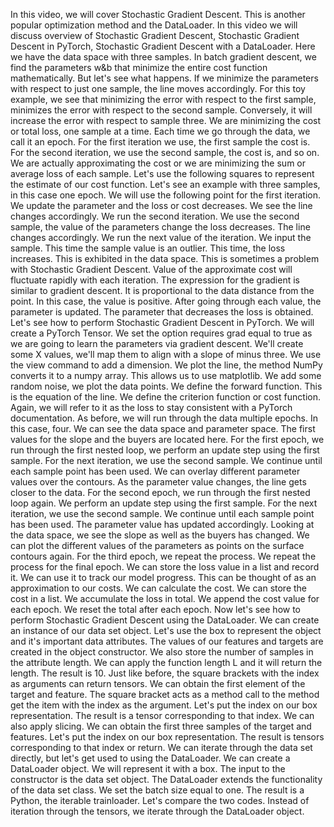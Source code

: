 In this video, we will cover Stochastic Gradient Descent. This is another popular optimization method and the DataLoader. In this video we will discuss overview of Stochastic Gradient Descent, Stochastic Gradient Descent in PyTorch, Stochastic Gradient Descent with a DataLoader. Here we have the data space with three samples. In batch gradient descent, we find the parameters w&b that minimize the entire cost function mathematically. But let's see what happens. If we minimize the parameters with respect to just one sample, the line moves accordingly. For this toy example, we see that minimizing the error with respect to the first sample, minimizes the error with respect to the second sample. Conversely, it will increase the error with respect to sample three. We are minimizing the cost or total loss, one sample at a time. Each time we go through the data, we call it an epoch. For the first iteration we use, the first sample the cost is. For the second iteration, we use the second sample, the cost is, and so on. We are actually approximating the cost or we are minimizing the sum or average loss of each sample. Let's use the following squares to represent the estimate of our cost function. Let's see an example with three samples, in this case one epoch. We will use the following point for the first iteration. We update the parameter and the loss or cost decreases. We see the line changes accordingly. We run the second iteration. We use the second sample, the value of the parameters change the loss decreases. The line changes accordingly. We run the next value of the iteration. We input the sample. This time the sample value is an outlier. This time, the loss increases. This is exhibited in the data space. This is sometimes a problem with Stochastic Gradient Descent. Value of the approximate cost will fluctuate rapidly with each iteration. The expression for the gradient is similar to gradient descent. It is proportional to the data distance from the point. In this case, the value is positive. After going through each value, the parameter is updated. The parameter that decreases the loss is obtained. Let's see how to perform Stochastic Gradient Descent in PyTorch. We will create a PyTorch Tensor. We set the option requires grad equal to true as we are going to learn the parameters via gradient descent. We'll create some X values, we'll map them to align with a slope of minus three. We use the view command to add a dimension. We plot the line, the method NumPy converts it to a numpy array. This allows us to use matplotlib. We add some random noise, we plot the data points. We define the forward function. This is the equation of the line. We define the criterion function or cost function. Again, we will refer to it as the loss to stay consistent with a PyTorch documentation. As before, we will run through the data multiple epochs. In this case, four. We can see the data space and parameter space. The first values for the slope and the buyers are located here. For the first epoch, we run through the first nested loop, we perform an update step using the first sample. For the next iteration, we use the second sample. We continue until each sample point has been used. We can overlay different parameter values over the contours. As the parameter value changes, the line gets closer to the data. For the second epoch, we run through the first nested loop again. We perform an update step using the first sample. For the next iteration, we use the second sample. We continue until each sample point has been used. The parameter value has updated accordingly. Looking at the data space, we see the slope as well as the buyers has changed. We can plot the different values of the parameters as points on the surface contours again. For the third epoch, we repeat the process. We repeat the process for the final epoch. We can store the loss value in a list and record it. We can use it to track our model progress. This can be thought of as an approximation to our costs. We can calculate the cost. We can store the cost in a list. We accumulate the loss in total. We append the cost value for each epoch. We reset the total after each epoch. Now let's see how to perform Stochastic Gradient Descent using the DataLoader. We can create an instance of our data set object. Let's use the box to represent the object and it's important data attributes. The values of our features and targets are created in the object constructor. We also store the number of samples in the attribute length. We can apply the function length L and it will return the length. The result is 10. Just like before, the square brackets with the index as arguments can return tensors. We can obtain the first element of the target and feature. The square bracket acts as a method call to the method get the item with the index as the argument. Let's put the index on our box representation. The result is a tensor corresponding to that index. We can also apply slicing. We can obtain the first three samples of the target and features. Let's put the index on our box representation. The result is tensors corresponding to that index or return. We can iterate through the data set directly, but let's get used to using the DataLoader. We can create a DataLoader object. We will represent it with a box. The input to the constructor is the data set object. The DataLoader extends the functionality of the data set class. We set the batch size equal to one. The result is a Python, the iterable trainloader. Let's compare the two codes. Instead of iteration through the tensors, we iterate through the DataLoader object.
